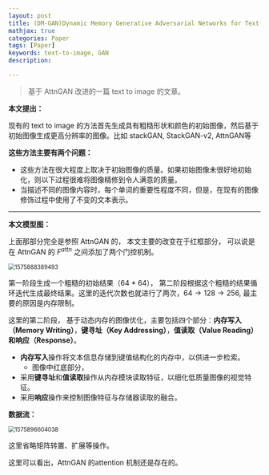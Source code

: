 ```yaml
---
layout: post
title: (DM-GAN)Dynamic Memory Generative Adversarial Networks for Text-to-Image Synthesis
mathjax: true
categories: Paper
tags: [Paper]
keywords: text-to-image, GAN
description: 

---
```


> 基于 AttnGAN 改进的一篇 text to image 的文章。

**本文提出：**

现有的 text to image 的方法首先生成具有粗糙形状和颜色的初始图像，然后基于初始图像生成更高分辨率的图像。比如 stackGAN, StackGAN-v2, AttnGAN等

**这些方法主要有两个问题：**

- 这些方法在很大程度上取决于初始图像的质量。如果初始图像未很好地初始化，则以下过程很难将图像精修到令人满意的质量。
- 当描述不同的图像内容时，每个单词的重要性程度不同，但是，在现有的图像修饰过程中使用了不变的文本表示。

---

**本文模型图：** 

上面那部分完全是参照 AttnGAN 的， 本文主要的改变在于红框部分， 可以说是在 AttnGAN 的 $F^{attn}$ 之间添加了两个门控机制。 

<img src="https://raw.githubusercontent.com/huangtao36/huangtao36.github.io/master/_posts/2019-12-09-DMGAN/2019-12-09-DMGAN.assets/1575888389493.png" alt="1575888389493" style="zoom:80%;" />

第一阶段生成一个粗糙的初始结果（64 * 64）， 第二阶段根据这个粗糙的结果循环迭代生成最终结果。这里的迭代次数也就进行了两次，$64 \rightarrow 128 \rightarrow 256$, 最主要的原因是内存限制。

这里的第二阶段， 基于动态内存的图像优化，主要包括四个部分：**内存写入（Memory Writing）**，**键寻址（Key Addressing）**，**值读取（Value Reading）**和**响应（Response）**。 

- **内存写入**操作将文本信息存储到键值结构化的内存中，以供进一步检索。 
  - 图像中红底部分，
- 采用**键寻址**和**值读取**操作从内存模块读取特征，以细化低质量图像的视觉特征。 
- 采用**响应**操作来控制图像特征与存储器读取的融合。

**数据流：**

<img src="https://raw.githubusercontent.com/huangtao36/huangtao36.github.io/master/_posts/2019-12-09-DMGAN/2019-12-09-DMGAN.assets/1575896604038.png" alt="1575896604038" style="zoom:80%;" />

这里省略矩阵转置、扩展等操作。

这里可以看出，AttnGAN 的attention 机制还是存在的。







